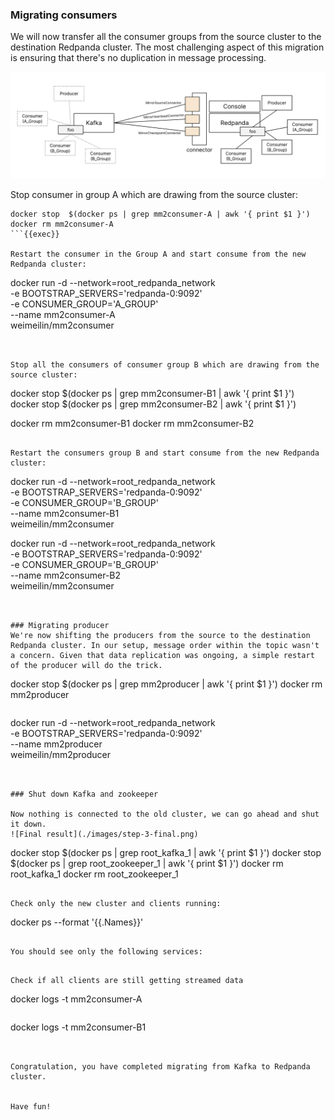 
### Migrating consumers
We will now transfer all the consumer groups from the source cluster to the destination Redpanda cluster. The most challenging aspect of this migration is ensuring that there's no duplication in message processing.

![Migrate Clients](./images/step-3-migrate-clients.png)

Stop consumer in group A which are drawing from the source cluster:
```
docker stop  $(docker ps | grep mm2consumer-A | awk '{ print $1 }')
docker rm mm2consumer-A
```{{exec}}

Restart the consumer in the Group A and start consume from the new Redpanda cluster:
```
docker run -d --network=root_redpanda_network \
-e BOOTSTRAP_SERVERS='redpanda-0:9092' \
-e CONSUMER_GROUP='A_GROUP' \
--name mm2consumer-A \
weimeilin/mm2consumer 
```{{exec}}


Stop all the consumers of consumer group B which are drawing from the source cluster:
```
docker stop  $(docker ps | grep mm2consumer-B1 | awk '{ print $1 }')
docker stop  $(docker ps | grep mm2consumer-B2 | awk '{ print $1 }')

docker rm mm2consumer-B1
docker rm mm2consumer-B2
```{{exec}}

Restart the consumers group B and start consume from the new Redpanda cluster:
```
docker run -d --network=root_redpanda_network \
-e BOOTSTRAP_SERVERS='redpanda-0:9092' \
-e CONSUMER_GROUP='B_GROUP' \
--name mm2consumer-B1 \
weimeilin/mm2consumer 

docker run -d --network=root_redpanda_network \
-e BOOTSTRAP_SERVERS='redpanda-0:9092' \
-e CONSUMER_GROUP='B_GROUP' \
--name mm2consumer-B2 \
weimeilin/mm2consumer 
```{{exec}}


### Migrating producer
We're now shifting the producers from the source to the destination Redpanda cluster. In our setup, message order within the topic wasn't a concern. Given that data replication was ongoing, a simple restart of the producer will do the trick.

```
docker stop  $(docker ps | grep mm2producer | awk '{ print $1 }')
docker rm mm2producer
```{{exec}}

```
docker run -d --network=root_redpanda_network \
-e BOOTSTRAP_SERVERS='redpanda-0:9092' \
--name mm2producer \
weimeilin/mm2producer
```{{exec}}


### Shut down Kafka and zookeeper

Now nothing is connected to the old cluster, we can go ahead and shut it down. 
![Final result](./images/step-3-final.png)

```
docker stop  $(docker ps | grep root_kafka_1 | awk '{ print $1 }')
docker stop  $(docker ps | grep root_zookeeper_1 | awk '{ print $1 }')
docker rm root_kafka_1
docker rm root_zookeeper_1
```{{exec}}

Check only the new cluster and clients running: 
```
docker ps --format '{{.Names}}'
```{{exec}}

You should see only the following services:
```
```

Check if all clients are still getting streamed data
```
docker logs -t mm2consumer-A
```{{exec}}

```
docker logs -t mm2consumer-B1
```{{exec}}


Congratulation, you have completed migrating from Kafka to Redpanda cluster.


Have fun! 